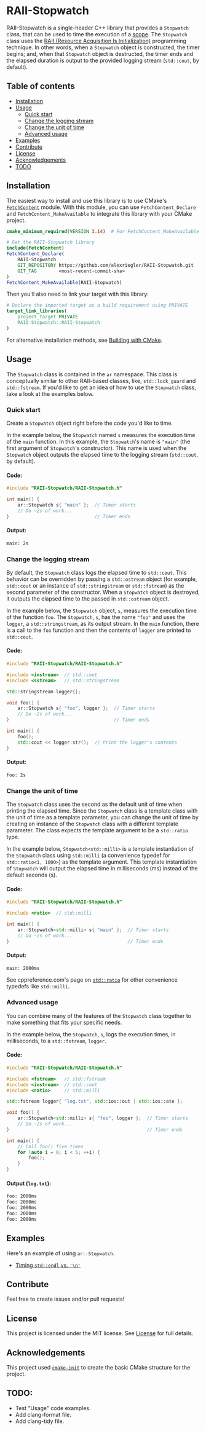 # RAII-Stopwatch
RAII-Stopwatch is a single-header C++ library that provides a `Stopwatch` class,
that can be used to time the execution of a [scope][scope]. The `Stopwatch`
class uses the [RAII (Resource Acquisition Is Initialization)][raii] programming
technique. In other words, when a `Stopwatch` object is constructed, the timer
begins; and, when that `Stopwatch` object is destructed, the timer ends and the
elapsed duration is output to the provided logging stream (`std::cout`, by
default).

## Table of contents
- [Installation](#installation)
- [Usage](#usage)
  - [Quick start](#quick-start)
  - [Change the logging stream](#change-the-logging-stream)
  - [Change the unit of time](#change-the-unit-of-time)
  - [Advanced usage](#advanced-usage)
- [Examples](#examples)
- [Contribute](#contribute)
- [License](#license)
- [Acknowledgements](#acknowledgements)
- [TODO](#todo)

## Installation
The easiest way to install and use this library is to use CMake's
[`FetchContent`][FetchContent] module. With this module, you can use
`FetchContent_Declare` and `FetchContent_MakeAvailable` to integrate this
library with your CMake project.

```cmake
cmake_minimum_required(VERSION 3.14)  # For FetchContent_MakeAvailable

# Get the RAII-Stopwatch library
include(FetchContent)
FetchContent_Declare(
    RAII-Stopwatch
    GIT_REPOSITORY https://github.com/alexriegler/RAII-Stopwatch.git
    GIT_TAG        <most-recent-commit-sha>
)
FetchContent_MakeAvailable(RAII-Stopwatch)
```

Then you'll also need to link your target with this library:
```cmake
# Declare the imported target as a build requirement using PRIVATE
target_link_libraries(
    project_target PRIVATE
    RAII-Stopwatch::RAII-Stopwatch
)
```

For alternative installation methods, see [Building with CMake](./BUILDING.md).

## Usage
The `Stopwatch` class is contained in the `ar` namespace. This class is
conceptually similar to other RAII-based classes, like, `std::lock_guard` and
`std::fstream`. If you'd like to get an idea of how to use the `Stopwatch`
class, take a look at the examples below.

### Quick start
Create a `Stopwatch` object right before the code you'd like to time.

In the example below, the `Stopwatch` named `s` measures the execution time of
the `main` function. In this example, the `Stopwatch`'s name is `"main"` (the
first argument of `Stopwatch`'s constructor). This name is used when the
`Stopwatch` object outputs the elapsed time to the logging stream (`std::cout`,
by default).

#### Code:
```cpp
#include "RAII-Stopwatch/RAII-Stopwatch.h"

int main() {
    ar::Stopwatch s{ "main" };  // Timer starts
    // Do ~2s of work...
}                               // Timer ends
```

#### Output:
```sh
main: 2s
```

### Change the logging stream
By default, the `Stopwatch` class logs the elapsed time to `std::cout`. This
behavior can be overridden by passing a `std::ostream` object (for example,
`std::cout` or an instance of `std::stringstream` or `std::fstream`) as the
second parameter of the constructor. When a `Stopwatch` object is destroyed, it
outputs the elapsed time to the passed in `std::ostream` object.

In the example below, the `Stopwatch` object, `s`, measures the execution time
of the function `foo`. The `Stopwatch`, `s`, has the name `"foo"` and uses the
`logger`, a `std::stringstream`, as its output stream. In the `main` function,
there is a call to the `foo` function and then the contents of `logger` are
printed to `std::cout`.

#### Code:
```cpp
#include "RAII-Stopwatch/RAII-Stopwatch.h"

#include <iostream>  // std::cout
#include <sstream>   // std::stringstream

std::stringstream logger{};

void foo() {
    ar::Stopwatch s{ "foo", logger };  // Timer starts
    // Do ~2s of work...
}                                      // Timer ends

int main() {
    foo();
    std::cout << logger.str();  // Print the logger's contents
}
```

#### Output:
```sh
foo: 2s
```

### Change the unit of time
The `Stopwatch` class uses the second as the default unit of time when printing
the elapsed time. Since the `Stopwatch` class is a template class with the unit
of time as a template parameter, you can change the unit of time by creating an
instance of the `Stopwatch` class with a different template parameter. The class
expects the template argument to be a `std::ratio` type.

In the example below, `Stopwatch<std::milli>` is a template instantiation of the
`Stopwatch` class using `std::milli` (a convenience typedef for
`std::ratio<1, 1000>`) as the template argument. This template instantiation of
`Stopwatch` will output the elapsed time in milliseconds (ms) instead of the
default seconds (s).

#### Code:
```cpp
#include "RAII-Stopwatch/RAII-Stopwatch.h"

#include <ratio>  // std::milli

int main() {
    ar::Stopwatch<std::milli> s{ "main" };  // Timer starts
    // Do ~2s of work...
}                                           // Timer ends
```

#### Output:
```sh
main: 2000ms
```

See cppreference.com's page on [`std::ratio`][ratio] for other convenience
typedefs like `std::milli`.

### Advanced usage
You can combine many of the features of the `Stopwatch` class together to make
something that fits your specific needs.

In the example below, the `Stopwatch`, `s`, logs the execution times, in
milliseconds, to a `std::fstream`, `logger`.

#### Code:
```cpp
#include "RAII-Stopwatch/RAII-Stopwatch.h"

#include <fstream>   // std::fstream
#include <iostream>  // std::cout
#include <ratio>     // std::milli

std::fstream logger{ "log.txt", std::ios::out | std::ios::ate };

void foo() {
    ar::Stopwatch<std::milli> s{ "foo", logger };  // Timer starts
    // Do ~2s of work...
}                                                  // Timer ends

int main() {
    // Call foo() five times
    for (auto i = 0; i < 5; ++i) {
        foo();
    }
}
```

#### Output (`log.txt`):
```sh
foo: 2000ms
foo: 2000ms
foo: 2000ms
foo: 2000ms
foo: 2000ms
```

## Examples
Here's an example of using `ar::Stopwatch`.
* [Timing `std::endl` vs. `'\n'`](./example/example.cpp)

## Contribute
Feel free to create issues and/or pull requests!

## License
This project is licensed under the MIT license. See [License](./LICENSE) for
full details.

## Acknowledgements
This project used [`cmake-init`][cmake-init] to create the basic CMake structure
for the project.

[scope]: https://en.cppreference.com/w/cpp/language/scope
[raii]: https://en.cppreference.com/w/cpp/language/raii
[FetchContent]: https://cmake.org/cmake/help/latest/module/FetchContent.html
[ratio]: https://en.cppreference.com/w/cpp/numeric/ratio/ratio
[cmake-init]: https://github.com/friendlyanon/cmake-init

## TODO:
* Test "Usage" code examples.
* Add clang-format file.
* Add clang-tidy file.
